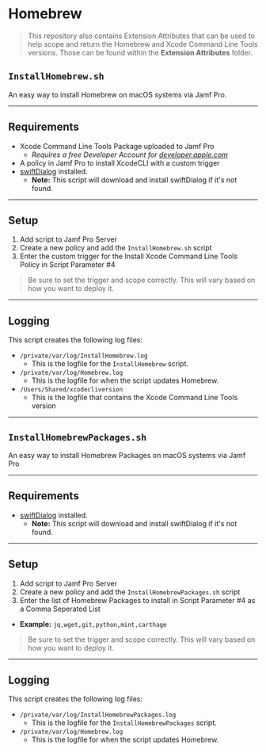# Homebrew

> This repository also contains Extension Attributes that can be used to help scope and return the Homebrew and Xcode Command Line Tools versions. Those can be found within the **Extension Attributes** folder.

## `InstallHomebrew.sh`

An easy way to install Homebrew on macOS systems via Jamf Pro.

----
## Requirements
  - Xcode Command Line Tools Package uploaded to Jamf Pro
    - *Requires a free Developer Account for [developer.apple.com](https://developer.apple.com)*
  - A policy in Jamf Pro to install XcodeCLI with a custom trigger
  - [swiftDialog](https://github.com/bartreardon/swiftDialog) installed.
    - **Note:** This script will download and install swiftDialog if it's not found.

----
## Setup
 1. Add script to Jamf Pro Server
 1. Create a new policy and add the `InstallHomebrew.sh` script
 1. Enter the custom trigger for the Install Xcode Command Line Tools Policy in Script Parameter #4

> Be sure to set the trigger and scope correctly. This will vary based on how you want to deploy it. 

----
## Logging
This script creates the following log files:
 - `/private/var/log/InstallHomebrew.log`
   - This is the logfile for the `InstallHomebrew` script.
 - `/private/var/log/Homebrew.log`
   - This is the logfile for when the script updates Homebrew.
 - `/Users/Shared/xcodecliversion`
   - This is the logfile that contains the Xcode Command Line Tools version

----

## `InstallHomebrewPackages.sh`

An easy way to install Homebrew Packages on macOS systems via Jamf Pro

----
## Requirements
  - [swiftDialog](https://github.com/bartreardon/swiftDialog) installed.
    - **Note:** This script will download and install swiftDialog if it's not found.

----
## Setup
 1. Add script to Jamf Pro Server
 1. Create a new policy and add the `InstallHomebrewPackages.sh` script
 1. Enter the list of Homebrew Packages to install in Script Parameter #4 as a Comma Seperated List
   - **Example:** `jq,wget,git,python,mint,carthage`

> Be sure to set the trigger and scope correctly. This will vary based on how you want to deploy it. 

----
## Logging
This script creates the following log files:
 - `/private/var/log/InstallHomebrewPackages.log`
   - This is the logfile for the `InstallHomebrewPackages` script.
 - `/private/var/log/Homebrew.log`
   - This is the logfile for when the script updates Homebrew.
